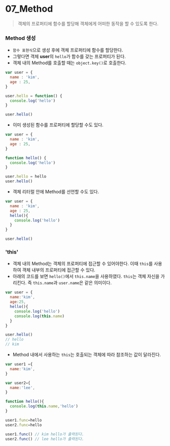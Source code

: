 # 07_Method

> 객체의 프로퍼티에 함수를 할당해 객체에게 어떠한 동작을 할 수 있도록 한다.



### Method 생성

- `함수 표현식`으로 생성 후에 객체 프로퍼티에 함수를 할당한다.
- 그렇다면 객체 **user**의 `hello`가 함수를 갖는 프로퍼티가 된다.
- 객체 내의 Method를 호출할 때는 `object.key()`로 호출한다.

```javascript
var user = {
  name : 'kim',
  age : 25,
}

user.hello = function() {
  console.log('hello')
}

user.hello()
```



- 이미 생성된 함수를 프로퍼티에 할당할 수도 있다.

```javascript
var user = {
  name : 'kim',
  age : 25,
}

function hello() {
  console.log('hello')
}

user.hello = hello
user.hello()
```



- 객체 리터럴 안에 Method를 선언할 수도 있다.

```javascript
var user = {
  name : 'kim',
  age : 25,
  hello(){
    console.log('hello')
  }
}

user.hello()
```



### 'this'

- 객체 내의 Method는 객체의 프로퍼티에 접근할 수 있어야한다. 이때 `this`를 사용하여 객체 내부의 프로퍼티에 접근할 수 있다.
- 아래의 코드를 보면 `hello()`에서 `this.name`을 사용하였다. `this`는 객체 자신을 가리킨다. 즉 `this.name`과 `user.name`은 같은 의미이다.

```javascript
var user = {
  name:'kim',
  age:25,
  hello(){
    console.log('hello')
    console.log(this.name)
  }
}

user.hello()
// hello
// kim
```



- Method 내에서 사용하는 `this`는 호출되는 객체에 따라 참조하는 값이 달라진다.

```javascript
var user1 ={
  name:'kim',
}

var user2={
  name:'lee',
}

function hello(){
  console.log(this.name,'hello')
}

user1.func=hello
user2.func=hello

user1.func() // kim hello가 출력된다.
user2.func() // lee hello가 출력된다.
```

